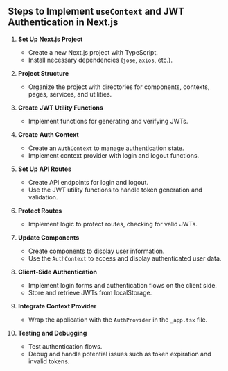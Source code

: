 ## Steps to Implement `useContext` and JWT Authentication in Next.js

1. **Set Up Next.js Project**

   - Create a new Next.js project with TypeScript.
   - Install necessary dependencies (`jose`, `axios`, etc.).

2. **Project Structure**

   - Organize the project with directories for components, contexts, pages, services, and utilities.

3. **Create JWT Utility Functions**

   - Implement functions for generating and verifying JWTs.

4. **Create Auth Context**

   - Create an `AuthContext` to manage authentication state.
   - Implement context provider with login and logout functions.

5. **Set Up API Routes**

   - Create API endpoints for login and logout.
   - Use the JWT utility functions to handle token generation and validation.

6. **Protect Routes**

   - Implement logic to protect routes, checking for valid JWTs.

7. **Update Components**

   - Create components to display user information.
   - Use the `AuthContext` to access and display authenticated user data.

8. **Client-Side Authentication**

   - Implement login forms and authentication flows on the client side.
   - Store and retrieve JWTs from localStorage.

9. **Integrate Context Provider**

   - Wrap the application with the `AuthProvider` in the `_app.tsx` file.

10. **Testing and Debugging**
    - Test authentication flows.
    - Debug and handle potential issues such as token expiration and invalid tokens.
